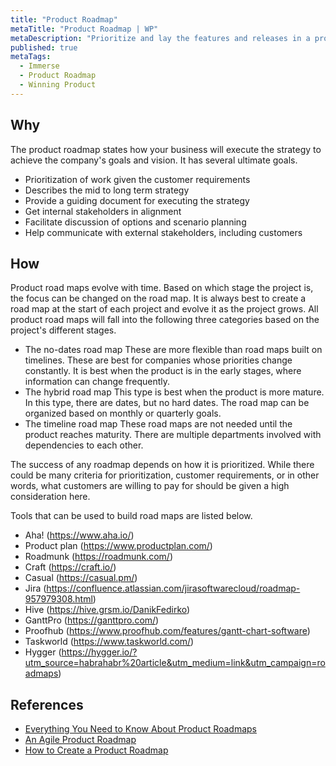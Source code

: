 ```yaml
---
title: "Product Roadmap"
metaTitle: "Product Roadmap | WP"
metaDescription: "Prioritize and lay the features and releases in a product evolution timeline."
published: true
metaTags:
  - Immerse
  - Product Roadmap
  - Winning Product 
---
```



## Why
The product roadmap states how your business will execute the strategy to achieve the company's goals and vision. It has several ultimate goals.

- Prioritization of work given the customer requirements
- Describes the mid to long term strategy
- Provide a guiding document for executing the strategy
- Get internal stakeholders in alignment
- Facilitate discussion of options and scenario planning
- Help communicate with external stakeholders, including customers


## How
Product road maps evolve with time. Based on which stage the project is, the focus can be changed on the road map. It is always best to create a road map at the start of each project and evolve it as the project grows. All product road maps will fall into the following three categories based on the project's different stages.

- The no-dates road map
These are more flexible than road maps built on timelines. These are best for companies whose priorities change constantly. It is best when the product is in the early stages, where information can change frequently.
- The hybrid road map
This type is best when the product is more mature. In this type, there are dates, but no hard dates. The road map can be organized based on monthly or quarterly goals.
- The timeline road map
These road maps are not needed until the product reaches maturity. There are multiple departments involved with dependencies to each other.

The success of any roadmap depends on how it is prioritized. While there could be many criteria for prioritization, customer requirements, or in other words, what customers are willing to pay for should be given a high consideration here. 

Tools that can be used to build road maps are listed below.

- Aha! (https://www.aha.io/)
- Product plan (https://www.productplan.com/)
- Roadmunk (https://roadmunk.com/)
- Craft (https://craft.io/)
- Casual (https://casual.pm/)
- Jira (https://confluence.atlassian.com/jirasoftwarecloud/roadmap-957979308.html)
- Hive (https://hive.grsm.io/DanikFedirko)
- GanttPro (https://ganttpro.com/)
- Proofhub (https://www.proofhub.com/features/gantt-chart-software)
- Taskworld (https://www.taskworld.com/)
- Hygger (https://hygger.io/?utm_source=habrahabr%20article&utm_medium=link&utm_campaign=roadmaps)


## References
- [Everything You Need to Know About Product Roadmaps](https://www.productplan.com/what-is-a-product-roadmap/)
- [An Agile Product Roadmap](https://www.romanpichler.com/blog/10-tips-creating-agile-product-roadmap/)
- [How to Create a Product Roadmap](https://roadmunk.com/guides/how-to-create-a-product-roadmap/)
